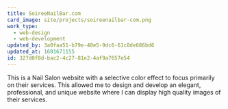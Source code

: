 ```yaml
---
title: SoireeNailBar.com
card_image: site/projects/soireenailbar-com.png
work_type:
  - web-design
  - web-development
updated_by: 3a0faa51-b79e-40e5-9dc6-61c8de686bd6
updated_at: 1601671155
id: 327d0f8d-bac2-4c27-81e2-4af9a7657e54
---
```

This is a Nail Salon website with a selective color effect to focus primarily on their services. This allowed me to design and develop an elegant, professional, and unique website where I can display high quality images of their services.